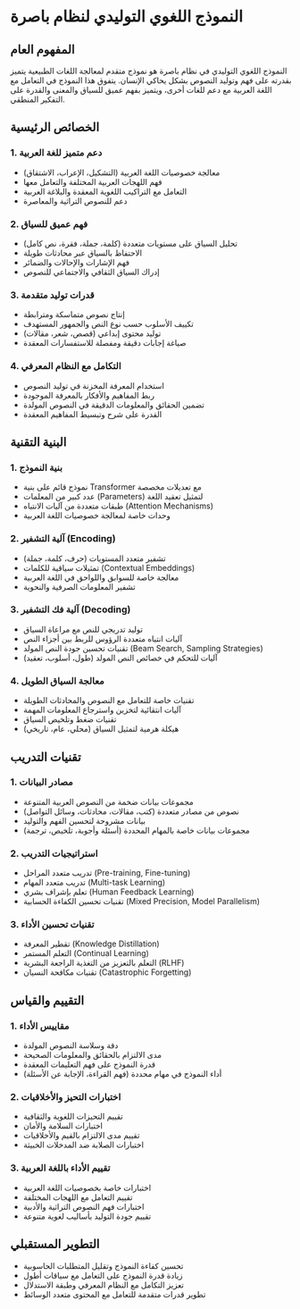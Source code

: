 # النموذج اللغوي التوليدي لنظام باصرة

## المفهوم العام

النموذج اللغوي التوليدي في نظام باصرة هو نموذج متقدم لمعالجة اللغات الطبيعية يتميز بقدرته على فهم وتوليد النصوص بشكل يحاكي الإنسان. يتفوق هذا النموذج في التعامل مع اللغة العربية مع دعم للغات أخرى، ويتميز بفهم عميق للسياق والمعنى والقدرة على التفكير المنطقي.

## الخصائص الرئيسية

### 1. دعم متميز للغة العربية

- معالجة خصوصيات اللغة العربية (التشكيل، الإعراب، الاشتقاق)
- فهم اللهجات العربية المختلفة والتعامل معها
- التعامل مع التراكيب اللغوية المعقدة والبلاغة العربية
- دعم للنصوص التراثية والمعاصرة

### 2. فهم عميق للسياق

- تحليل السياق على مستويات متعددة (كلمة، جملة، فقرة، نص كامل)
- الاحتفاظ بالسياق عبر محادثات طويلة
- فهم الإشارات والإحالات والضمائر
- إدراك السياق الثقافي والاجتماعي للنصوص

### 3. قدرات توليد متقدمة

- إنتاج نصوص متماسكة ومترابطة
- تكييف الأسلوب حسب نوع النص والجمهور المستهدف
- توليد محتوى إبداعي (قصص، شعر، مقالات)
- صياغة إجابات دقيقة ومفصلة للاستفسارات المعقدة

### 4. التكامل مع النظام المعرفي

- استخدام المعرفة المخزنة في توليد النصوص
- ربط المفاهيم والأفكار بالمعرفة الموجودة
- تضمين الحقائق والمعلومات الدقيقة في النصوص المولدة
- القدرة على شرح وتبسيط المفاهيم المعقدة

## البنية التقنية

### 1. بنية النموذج

- نموذج قائم على بنية Transformer مع تعديلات مخصصة
- عدد كبير من المعلمات (Parameters) لتمثيل تعقيد اللغة
- طبقات متعددة من آليات الانتباه (Attention Mechanisms)
- وحدات خاصة لمعالجة خصوصيات اللغة العربية

### 2. آلية التشفير (Encoding)

- تشفير متعدد المستويات (حرف، كلمة، جملة)
- تمثيلات سياقية للكلمات (Contextual Embeddings)
- معالجة خاصة للسوابق واللواحق في اللغة العربية
- تشفير المعلومات الصرفية والنحوية

### 3. آلية فك التشفير (Decoding)

- توليد تدريجي للنص مع مراعاة السياق
- آليات انتباه متعددة الرؤوس للربط بين أجزاء النص
- تقنيات تحسين جودة النص المولد (Beam Search, Sampling Strategies)
- آليات للتحكم في خصائص النص المولد (طول، أسلوب، تعقيد)

### 4. معالجة السياق الطويل

- تقنيات خاصة للتعامل مع النصوص والمحادثات الطويلة
- آليات انتقائية لتخزين واسترجاع المعلومات المهمة
- تقنيات ضغط وتلخيص السياق
- هيكلة هرمية لتمثيل السياق (محلي، عام، تاريخي)

## تقنيات التدريب

### 1. مصادر البيانات

- مجموعات بيانات ضخمة من النصوص العربية المتنوعة
- نصوص من مصادر متعددة (كتب، مقالات، محادثات، وسائل التواصل)
- بيانات مشروحة لتحسين الفهم والتوليد
- مجموعات بيانات خاصة بالمهام المحددة (أسئلة وأجوبة، تلخيص، ترجمة)

### 2. استراتيجيات التدريب

- تدريب متعدد المراحل (Pre-training, Fine-tuning)
- تدريب متعدد المهام (Multi-task Learning)
- تعلم بإشراف بشري (Human Feedback Learning)
- تقنيات تحسين الكفاءة الحسابية (Mixed Precision, Model Parallelism)

### 3. تقنيات تحسين الأداء

- تقطير المعرفة (Knowledge Distillation)
- التعلم المستمر (Continual Learning)
- التعلم بالتعزيز من التغذية الراجعة البشرية (RLHF)
- تقنيات مكافحة النسيان (Catastrophic Forgetting)

## التقييم والقياس

### 1. مقاييس الأداء

- دقة وسلاسة النصوص المولدة
- مدى الالتزام بالحقائق والمعلومات الصحيحة
- قدرة النموذج على فهم التعليمات المعقدة
- أداء النموذج في مهام محددة (فهم القراءة، الإجابة عن الأسئلة)

### 2. اختبارات التحيز والأخلاقيات

- تقييم التحيزات اللغوية والثقافية
- اختبارات السلامة والأمان
- تقييم مدى الالتزام بالقيم والأخلاقيات
- اختبارات الصلابة ضد المدخلات الخبيثة

### 3. تقييم الأداء باللغة العربية

- اختبارات خاصة بخصوصيات اللغة العربية
- تقييم التعامل مع اللهجات المختلفة
- اختبارات فهم النصوص التراثية والأدبية
- تقييم جودة التوليد بأساليب لغوية متنوعة

## التطوير المستقبلي

- تحسين كفاءة النموذج وتقليل المتطلبات الحاسوبية
- زيادة قدرة النموذج على التعامل مع سياقات أطول
- تعزيز التكامل مع النظام المعرفي وطبقة الاستدلال
- تطوير قدرات متقدمة للتعامل مع المحتوى متعدد الوسائط
